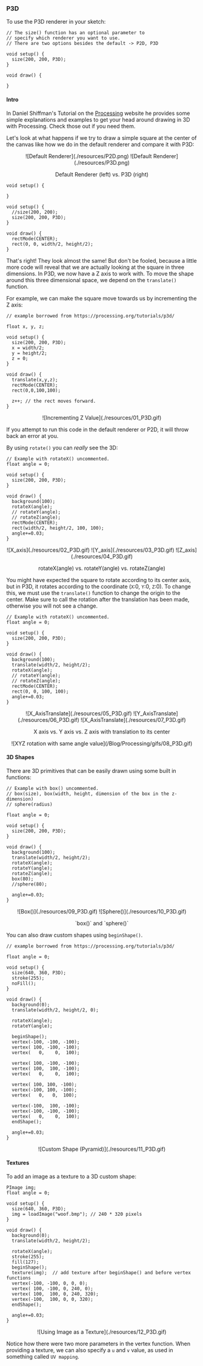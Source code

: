### P3D

To use the P3D renderer in your sketch:
```processing
// The size() function has an optional parameter to
// specify which renderer you want to use.
// There are two options besides the default -> P2D, P3D 

void setup() {
  size(200, 200, P3D);
}

void draw() {

}
```

#### Intro
In Daniel Shiffman's Tutorial on the <a href="https://processing.org/tutorials/p3d/ ">Processing</a> website he provides some simple explanations and examples to get your head around drawing in 3D with Processing. Check those out if you need them.

Let's look at what happens if we try to draw a simple square at the center of the canvas like how we do in the default renderer and compare it with P3D:

<p style="text-align:center">![Default Renderer](./resources/P2D.png) ![Default Renderer](./resources/P3D.png)</p>
<p style="text-align:center">Default Renderer (left) vs. P3D (right)</p>

```processing
void setup() {

}
```

```processing
void setup() {
  //size(200, 200);
  size(200, 200, P3D);
}

void draw() {
  rectMode(CENTER);
  rect(0, 0, width/2, height/2);
}
```

That's right! They look almost the same! But don't be fooled, because a little more code will reveal that we are actually looking at the square in three dimensions. In P3D, we now have a Z axis to work with. To move the shape around this three dimensional space, we depend on the `translate()` function.

For example, we can make the square move towards us by incrementing the Z axis:
```processing
// example borrowed from https://processing.org/tutorials/p3d/

float x, y, z;

void setup() {
  size(200, 200, P3D);
  x = width/2;
  y = height/2;
  z = 0;
}

void draw() {
  translate(x,y,z);  
  rectMode(CENTER);
  rect(0,0,100,100);
  
  z++; // the rect moves forward.
}
```

<p style="text-align:center">
![Incrementing Z Value](./resources/01_P3D.gif)
</p>

If you attempt to run this code in the default renderer or P2D, it will throw back an error at you.

By using `rotate()` you can _really_ see the 3D:
```processing
// Example with rotateX() uncommented.
float angle = 0;

void setup() {
  size(200, 200, P3D);
}

void draw() {
  background(100);
  rotateX(angle);
  // rotateY(angle);
  // rotateZ(angle);
  rectMode(CENTER);
  rect(width/2, height/2, 100, 100);
  angle+=0.03;
}
```

<p style="text-align:center">![X_axis](./resources/02_P3D.gif) 
![Y_axis](./resources/03_P3D.gif) 
![Z_axis](./resources/04_P3D.gif)</p>

<p style="text-align:center">rotateX(angle) vs. rotateY(angle) vs. rotateZ(angle)</p>

You might have expected the square to rotate according to its center axis, but in P3D, it rotates according to the coordinate (`X`:0, `Y`:0, `Z`:0). To change this, we must use the `translate()` function to change the origin to the center. Make sure to call the rotation after the translation has been made, otherwise you will not see a change.

```processing
// Example with rotateX() uncommented.
float angle = 0;

void setup() {
  size(200, 200, P3D);
}

void draw() {
  background(100);
  translate(width/2, height/2);
  rotateX(angle);
  // rotateY(angle);
  // rotateZ(angle);
  rectMode(CENTER);
  rect(0, 0, 100, 100);
  angle+=0.03;
} 
```

<p style="text-align:center">
![X_AxisTranslate](./resources/05_P3D.gif) 
![Y_AxisTranslate](./resources/06_P3D.gif) 
![X_AxisTranslate](./resources/07_P3D.gif)</p>

<p style="text-align:center">X axis vs. Y axis vs. Z axis with translation to its center</p>

<p style="text-align:center">
![XYZ rotation with same angle value](/Blog/Processing/gifs/08_P3D.gif) 
</p>

#### 3D Shapes
There are 3D primitives that can be easily drawn using some built in functions:

```processing
// Example with box() uncommented.
// box(size), box(width, height, dimension of the box in the z-dimension)
// sphere(radius)

float angle = 0;

void setup() {
  size(200, 200, P3D);
}

void draw() {
  background(100);
  translate(width/2, height/2);
  rotateX(angle);
  rotateY(angle);
  rotateZ(angle);
  box(80);
  //sphere(80);
  
  angle+=0.03;
}
```

<p style="text-align:center">
![Box()](./resources/09_P3D.gif) 
![Sphere()](./resources/10_P3D.gif) 
</p>

<p style="text-align:center">`box()` and `sphere()`</p>

You can also draw custom shapes using `beginShape()`.

```processing
// example borrowed from https://processing.org/tutorials/p3d/

float angle = 0;

void setup() {
  size(640, 360, P3D); 
  stroke(255);
  noFill();
}

void draw() {
  background(0);
  translate(width/2, height/2, 0);

  rotateX(angle);
  rotateY(angle);

  beginShape();
  vertex(-100, -100, -100);
  vertex( 100, -100, -100);
  vertex(   0,    0,  100);

  vertex( 100, -100, -100);
  vertex( 100,  100, -100);
  vertex(   0,    0,  100);

  vertex( 100, 100, -100);
  vertex(-100, 100, -100);
  vertex(   0,   0,  100);

  vertex(-100,  100, -100);
  vertex(-100, -100, -100);
  vertex(   0,    0,  100);
  endShape();

  angle+=0.03;
}
```

<p style="text-align:center">
![Custom Shape (Pyramid)](./resources/11_P3D.gif) 
</p>

#### Textures 

To add an image as a texture to a 3D custom shape:
```processing
PImage img;
float angle = 0;

void setup() {
  size(640, 360, P3D);
  img = loadImage("woof.bmp"); // 240 * 320 pixels
}

void draw() {
  background(0);
  translate(width/2, height/2);
  
  rotateX(angle);
  stroke(255);
  fill(127);
  beginShape();
  texture(img);  // add texture after beginShape() and before vertex functions
  vertex(-100, -100, 0, 0, 0);
  vertex( 100, -100, 0, 240, 0);
  vertex( 100,  100, 0, 240, 320);
  vertex(-100,  100, 0, 0, 320);
  endShape();
  
  angle+=0.03;
} 
```
<p style="text-align:center">
![Using Image as a Texture](./resources/12_P3D.gif) 
</p>

Notice how there were two more parameters in the vertex function. When providing a texture, we can also specify a `u` and `v` value, as used in something called `UV mapping`.
